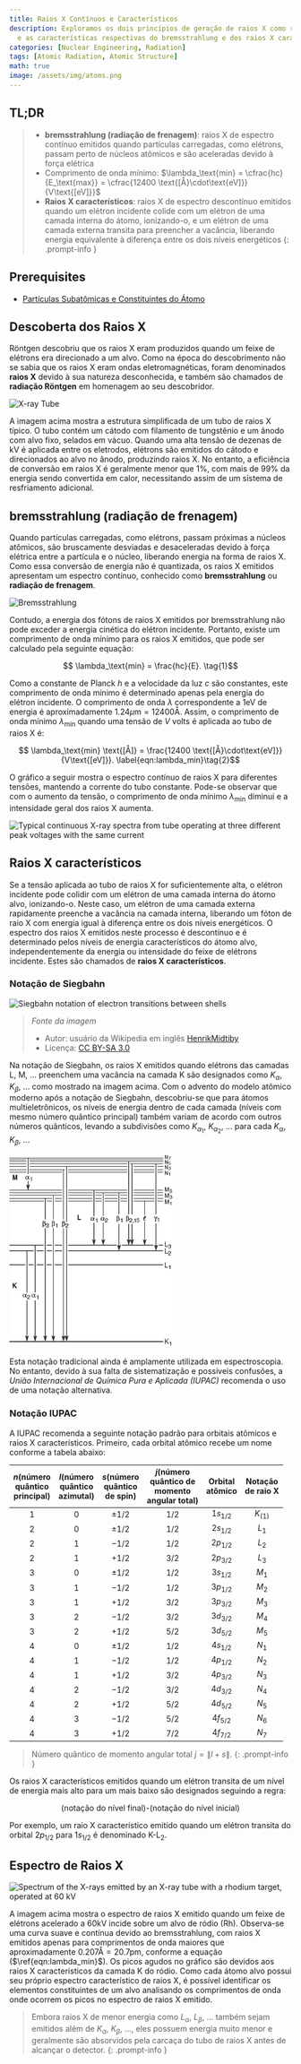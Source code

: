 ```yaml
---
title: Raios X Contínuos e Característicos
description: Exploramos os dois princípios de geração de raios X como radiação atômica
  e as características respectivas do bremsstrahlung e dos raios X característicos.
categories: [Nuclear Engineering, Radiation]
tags: [Atomic Radiation, Atomic Structure]
math: true
image: /assets/img/atoms.png
---
```

## TL;DR
> - **bremsstrahlung (radiação de frenagem)**: raios X de espectro contínuo emitidos quando partículas carregadas, como elétrons, passam perto de núcleos atômicos e são aceleradas devido à força elétrica
> - Comprimento de onda mínimo: $\lambda_\text{min} = \cfrac{hc}{E_\text{max}} = \cfrac{12400 \text{[Å}\cdot\text{eV]}}{V\text{[eV]}}$
> - **Raios X característicos**: raios X de espectro descontínuo emitidos quando um elétron incidente colide com um elétron de uma camada interna do átomo, ionizando-o, e um elétron de uma camada externa transita para preencher a vacância, liberando energia equivalente à diferença entre os dois níveis energéticos
{: .prompt-info }

## Prerequisites
- [Partículas Subatômicas e Constituintes do Átomo](/posts/constituents-of-an-atom/)

## Descoberta dos Raios X
Röntgen descobriu que os raios X eram produzidos quando um feixe de elétrons era direcionado a um alvo. Como na época do descobrimento não se sabia que os raios X eram ondas eletromagnéticas, foram denominados **raios X** devido à sua natureza desconhecida, e também são chamados de **radiação Röntgen** em homenagem ao seu descobridor.

![X-ray Tube](https://upload.wikimedia.org/wikipedia/commons/7/72/WaterCooledXrayTube.svg)

A imagem acima mostra a estrutura simplificada de um tubo de raios X típico. O tubo contém um cátodo com filamento de tungstênio e um ânodo com alvo fixo, selados em vácuo. Quando uma alta tensão de dezenas de kV é aplicada entre os eletrodos, elétrons são emitidos do cátodo e direcionados ao alvo no ânodo, produzindo raios X. No entanto, a eficiência de conversão em raios X é geralmente menor que 1%, com mais de 99% da energia sendo convertida em calor, necessitando assim de um sistema de resfriamento adicional.

## bremsstrahlung (radiação de frenagem)
Quando partículas carregadas, como elétrons, passam próximas a núcleos atômicos, são bruscamente desviadas e desaceleradas devido à força elétrica entre a partícula e o núcleo, liberando energia na forma de raios X. Como essa conversão de energia não é quantizada, os raios X emitidos apresentam um espectro contínuo, conhecido como **bremsstrahlung** ou **radiação de frenagem**.

![Bremsstrahlung](https://upload.wikimedia.org/wikipedia/commons/1/1e/Bremsstrahlung.svg)

Contudo, a energia dos fótons de raios X emitidos por bremsstrahlung não pode exceder a energia cinética do elétron incidente. Portanto, existe um comprimento de onda mínimo para os raios X emitidos, que pode ser calculado pela seguinte equação:

$$ \lambda_\text{min} = \frac{hc}{E}. \tag{1}$$

Como a constante de Planck $h$ e a velocidade da luz $c$ são constantes, este comprimento de onda mínimo é determinado apenas pela energia do elétron incidente. O comprimento de onda $\lambda$ correspondente a $1\text{eV}$ de energia é aproximadamente $1.24 \mu\text{m}=12400\text{Å}$. Assim, o comprimento de onda mínimo $\lambda_\text{min}$ quando uma tensão de $V$ volts é aplicada ao tubo de raios X é:

$$ \lambda_\text{min} \text{[Å]} = \frac{12400 \text{[Å}\cdot\text{eV]}}{V\text{[eV]}}. \label{eqn:lambda_min}\tag{2}$$

O gráfico a seguir mostra o espectro contínuo de raios X para diferentes tensões, mantendo a corrente do tubo constante. Pode-se observar que com o aumento da tensão, o comprimento de onda mínimo $\lambda_{\text{min}}$ diminui e a intensidade geral dos raios X aumenta.

![Typical continuous X-ray spectra from tube operating
at three different peak voltages with the same current](/assets/img/continuous-and-characteristic-x-rays/bremsstrahlung.png)

## Raios X característicos
Se a tensão aplicada ao tubo de raios X for suficientemente alta, o elétron incidente pode colidir com um elétron de uma camada interna do átomo alvo, ionizando-o. Neste caso, um elétron de uma camada externa rapidamente preenche a vacância na camada interna, liberando um fóton de raio X com energia igual à diferença entre os dois níveis energéticos. O espectro dos raios X emitidos neste processo é descontínuo e é determinado pelos níveis de energia característicos do átomo alvo, independentemente da energia ou intensidade do feixe de elétrons incidente. Estes são chamados de **raios X característicos**.

### Notação de Siegbahn

![Siegbahn notation of electron transitions between shells](https://upload.wikimedia.org/wikipedia/commons/f/f6/CharacteristicRadiation.svg)
> *Fonte da imagem*
> - Autor: usuário da Wikipedia em inglês [HenrikMidtiby](https://en.wikipedia.org/wiki/User:HenrikMidtiby)
> - Licença: [CC BY-SA 3.0](https://creativecommons.org/licenses/by-sa/3.0/)

Na notação de Siegbahn, os raios X emitidos quando elétrons das camadas L, M, ... preenchem uma vacância na camada K são designados como $K_\alpha$, $K_\beta$, ... como mostrado na imagem acima. Com o advento do modelo atômico moderno após a notação de Siegbahn, descobriu-se que para átomos multieletrônicos, os níveis de energia dentro de cada camada (níveis com mesmo número quântico principal) também variam de acordo com outros números quânticos, levando a subdivisões como $K_{\alpha_1}$, $K_{\alpha_2}$, ... para cada $K_\alpha$, $K_\beta$, ...

![Siegbahn notation](/assets/img/continuous-and-characteristic-x-rays/siegbahn-notation.png)

Esta notação tradicional ainda é amplamente utilizada em espectroscopia. No entanto, devido à sua falta de sistematização e possíveis confusões, a *União Internacional de Química Pura e Aplicada (IUPAC)* recomenda o uso de uma notação alternativa.

### Notação IUPAC
A IUPAC recomenda a seguinte notação padrão para orbitais atômicos e raios X característicos.
Primeiro, cada orbital atômico recebe um nome conforme a tabela abaixo:

| $n$(número <br>quântico <br>principal) | $l$(número <br>quântico <br>azimutal) | $s$(número <br>quântico <br>de spin) | $j$(número <br>quântico de <br>momento <br>angular total) | Orbital <br>atômico | Notação <br>de raio X |
| :---: | :---: | :---: | :---: | :---: | :---: |
| $1$ | $0$ | $\pm1/2$ | $1/2$ | $1s_{1/2}$ | $K_{(1)}$ |
| $2$ | $0$ | $\pm1/2$ | $1/2$ | $2s_{1/2}$ | $L_1$ |
| $2$ | $1$ | $-1/2$ | $1/2$ | $2p_{1/2}$ | $L_2$ |
| $2$ | $1$ | $+1/2$ | $3/2$ | $2p_{3/2}$ | $L_3$ |
| $3$ | $0$ | $\pm1/2$ | $1/2$ | $3s_{1/2}$ | $M_1$ |
| $3$ | $1$ | $-1/2$ | $1/2$ | $3p_{1/2}$ | $M_2$ |
| $3$ | $1$ | $+1/2$ | $3/2$ | $3p_{3/2}$ | $M_3$ |
| $3$ | $2$ | $-1/2$ | $3/2$ | $3d_{3/2}$ | $M_4$ |
| $3$ | $2$ | $+1/2$ | $5/2$ | $3d_{5/2}$ | $M_5$ |
| $4$ | $0$ | $\pm1/2$ | $1/2$ | $4s_{1/2}$ | $N_1$ |
| $4$ | $1$ | $-1/2$ | $1/2$ | $4p_{1/2}$ | $N_2$ |
| $4$ | $1$ | $+1/2$ | $3/2$ | $4p_{3/2}$ | $N_3$ |
| $4$ | $2$ | $-1/2$ | $3/2$ | $4d_{3/2}$ | $N_4$ |
| $4$ | $2$ | $+1/2$ | $5/2$ | $4d_{5/2}$ | $N_5$ |
| $4$ | $3$ | $-1/2$ | $5/2$ | $4f_{5/2}$ | $N_6$ |
| $4$ | $3$ | $+1/2$ | $7/2$ | $4f_{7/2}$ | $N_7$ |

> Número quântico de momento angular total $j=\|l+s\|$.
{: .prompt-info }

Os raios X característicos emitidos quando um elétron transita de um nível de energia mais alto para um mais baixo são designados seguindo a regra:

$$ \text{(notação do nível final)-(notação do nível inicial)} $$

Por exemplo, um raio X característico emitido quando um elétron transita do orbital $2p_{1/2}$ para $1s_{1/2}$ é denominado $\text{K-L}_2$.

## Espectro de Raios X

![Spectrum of the X-rays emitted by an X-ray tube with a rhodium target, operated at 60 kV](https://upload.wikimedia.org/wikipedia/commons/2/23/TubeSpectrum-en.svg)

A imagem acima mostra o espectro de raios X emitido quando um feixe de elétrons acelerado a 60kV incide sobre um alvo de ródio (Rh). Observa-se uma curva suave e contínua devido ao bremsstrahlung, com raios X emitidos apenas para comprimentos de onda maiores que aproximadamente $0.207\text{Å} = 20.7\text{pm}$, conforme a equação ($\ref{eqn:lambda_min}$). Os picos agudos no gráfico são devidos aos raios X característicos da camada K do ródio. Como cada átomo alvo possui seu próprio espectro característico de raios X, é possível identificar os elementos constituintes de um alvo analisando os comprimentos de onda onde ocorrem os picos no espectro de raios X emitido.

> Embora raios X de menor energia como $L_\alpha$, $L_\beta$, ... também sejam emitidos além de $K_\alpha$, $K_\beta$, ..., eles possuem energia muito menor e geralmente são absorvidos pela carcaça do tubo de raios X antes de alcançar o detector.
{: .prompt-info }
